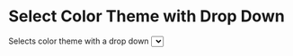 # Select Color Theme with Drop Down

Selects color theme with a drop down <select>, also sets inital theme based on user default, with minimal JS (19 readable lines, 1KB)
